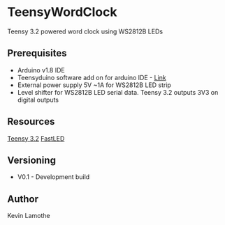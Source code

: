 # TeensyWordClock
Teensy 3.2 powered word clock using WS2812B LEDs

## Prerequisites

* Arduino v1.8 IDE
* Teensyduino software add on for arduino IDE - [Link](https://www.pjrc.com/teensy/teensyduino.html)
* External power supply 5V ~1A for WS2812B LED strip
* Level shifter for WS2812B LED serial data. Teensy 3.2 outputs 3V3 on digital outputs

## Resources
 [Teensy 3.2](https://www.pjrc.com/store/teensy32.html)
 [FastLED](http://fastled.io/)

## Versioning

* V0.1 - Development build

## Author

Kevin Lamothe
